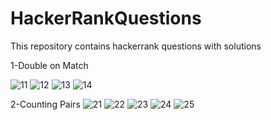 # HackerRankQuestions
This repository contains hackerrank questions with solutions

1-Double on Match

![11](https://user-images.githubusercontent.com/43263983/175805354-968227bd-1498-4fda-9a35-6476425a7069.png)
![12](https://user-images.githubusercontent.com/43263983/175805355-22023432-6380-447d-8776-1ede06b9553b.png)
![13](https://user-images.githubusercontent.com/43263983/175805356-ab5f1c3d-615f-43f7-b700-49d31d91a2a4.png)
![14](https://user-images.githubusercontent.com/43263983/175805357-13d5445b-6ed2-4e15-a533-87afd0341d51.png)

2-Counting Pairs
![21](https://user-images.githubusercontent.com/43263983/175805377-c693bbd7-26e7-4ea8-975d-9cf5c46298e4.png)
![22](https://user-images.githubusercontent.com/43263983/175805379-ec5f76bf-9805-4b20-b5e1-22c608ee1006.png)
![23](https://user-images.githubusercontent.com/43263983/175805381-85425732-8adb-4446-b8da-fa15da98cd65.png)
![24](https://user-images.githubusercontent.com/43263983/175805383-c235d7fb-46a9-4c7d-9f60-577fe2b98432.png)
![25](https://user-images.githubusercontent.com/43263983/175805384-49d52d9f-cfc3-487f-85ab-8480d408fb6a.png)
